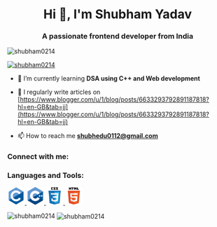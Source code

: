 <h1 align="center">Hi 👋, I'm Shubham Yadav</h1>
<h3 align="center">A passionate frontend developer from India</h3>

<p align="left"> <img src="https://komarev.com/ghpvc/?username=shubham0214&label=Profile%20views&color=0e75b6&style=flat" alt="shubham0214" /> </p>

<p align="left"> <a href="https://github.com/ryo-ma/github-profile-trophy"><img src="https://github-profile-trophy.vercel.app/?username=shubham0214" alt="shubham0214" /></a> </p>

- 🌱 I’m currently learning **DSA using C++ and Web development**

- 📝 I regularly write articles on [https://www.blogger.com/u/1/blog/posts/6633293792891187818?hl=en-GB&tab=jj](https://www.blogger.com/u/1/blog/posts/6633293792891187818?hl=en-GB&tab=jj)

- 📫 How to reach me **shubhedu0112@gmail.com**

<h3 align="left">Connect with me:</h3>
<p align="left">
</p>

<h3 align="left">Languages and Tools:</h3>
<p align="left"> <a href="https://www.cprogramming.com/" target="_blank" rel="noreferrer"> <img src="https://raw.githubusercontent.com/devicons/devicon/master/icons/c/c-original.svg" alt="c" width="40" height="40"/> </a> <a href="https://www.w3schools.com/cpp/" target="_blank" rel="noreferrer"> <img src="https://raw.githubusercontent.com/devicons/devicon/master/icons/cplusplus/cplusplus-original.svg" alt="cplusplus" width="40" height="40"/> </a> <a href="https://www.w3schools.com/css/" target="_blank" rel="noreferrer"> <img src="https://raw.githubusercontent.com/devicons/devicon/master/icons/css3/css3-original-wordmark.svg" alt="css3" width="40" height="40"/> </a> <a href="https://www.w3.org/html/" target="_blank" rel="noreferrer"> <img src="https://raw.githubusercontent.com/devicons/devicon/master/icons/html5/html5-original-wordmark.svg" alt="html5" width="40" height="40"/> </a> </p>

<p><img align="left" src="https://github-readme-stats.vercel.app/api/top-langs?username=shubham0214&show_icons=true&locale=en&layout=compact" alt="shubham0214" /></p>

<p>&nbsp;<img align="center" src="https://github-readme-stats.vercel.app/api?username=shubham0214&show_icons=true&locale=en" alt="shubham0214" /></p>
